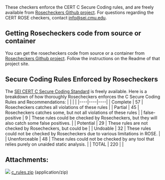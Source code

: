These checkers enforce the CERT C Secure Coding rules, and are freely available from [Rosecheckers Github project](https://github.com/cmu-sei/cert-rosecheckers). For questions regarding the CERT ROSE checkers, contact <info@sei.cmu.edu>.
## Getting Rosecheckers code from source or container
You can get the rosecheckers code from source or a container from [Rosecheckers Github project](https://github.com/cmu-sei/cert-rosecheckers).
Follow the instructions on the Readme of that project site.
## Secure Coding Rules Enforced by Rosecheckers
The [SEI CERT C Secure Coding Standard](https://wiki.sei.cmu.edu/confluence/display/c) is freely available.
Here is a breakdown of how thoroughly Rosecheckers enforces the C Secure Coding Rules and Recommendations:
|  |  |  |
|----|----|----|
| Complete | 57 | Rosecheckers catches all violations of these rules |
| Partial | 45 | Rosecheckers catches some, but not all violations of these rules |
| false-positive | 9 | These rules could be checked by Rosecheckers, but they will also catch some false positives. |
| Potential | 29 | These rules are not checked by Rosecheckers, but could be |
| Undoable | 32 | These rules could not be checked by Rosecheckers due to various limitations in ROSE. |
| Unenforceable | 48 | These rules could not be checked by any tool that relies purely on unaided static analysis. |
| TOTAL | 220 |  |
## Attachments:
![](images/icons/bullet_blue.gif) [c_rules.zip](attachments/87152336/88020500.zip) (application/zip)  

